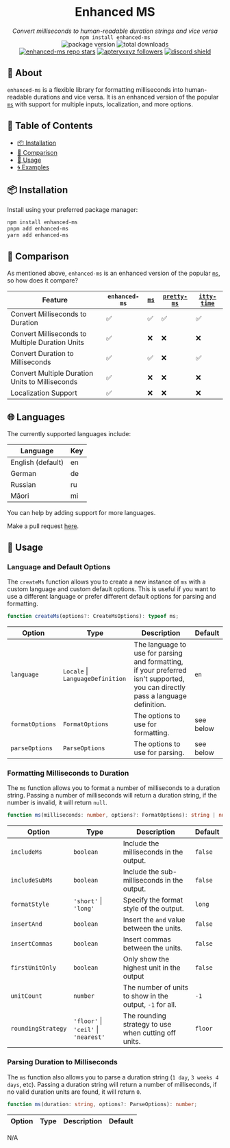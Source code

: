 <div align='center'>
  <h1><strong>Enhanced MS</strong></h1>
  <i>Convert milliseconds to human-readable duration strings and vice versa</i><br>
  <code>npm install enhanced-ms</code>
</div>

<div align='center'>
  <img alt='package version' src='https://img.shields.io/npm/v/enhanced-ms?label=version'>
  <img alt='total downloads' src='https://img.shields.io/npm/dt/enhanced-ms'>
  <br>
  <a href='https://github.com/apteryxxyz/enhanced-ms'><img alt='enhanced-ms repo stars' src='https://img.shields.io/github/stars/apteryxxyz/enhanced-ms?style=social'></a>
  <a href='https://github.com/apteryxxyz'><img alt='apteryxxyz followers' src='https://img.shields.io/github/followers/apteryxxyz?style=social'></a>
  <a href='https://discord.gg/JKBvGndjDx'><img src='https://discordapp.com/api/guilds/829836158007115806/widget.png?style=shield' alt='discord shield'/></a>
</div>

## 🤔 About

`enhanced-ms` is a flexible library for formatting milliseconds into human-readable durations and vice versa. It is an enhanced version of the popular [`ms`](https://www.npmjs.com/package/ms) with support for multiple inputs, localization, and more options.

## 🏓 Table of Contents

- [📦 Installation](#-installation)
- [🧭 Comparison](#-comparison)
- [🚀 Usage](#-usage)
- [🌀 Examples](#-examples)

## 📦 Installation

Install using your preferred package manager:

```bash
npm install enhanced-ms
pnpm add enhanced-ms
yarn add enhanced-ms
```

## 🧭 Comparison

As mentioned above, `enhanced-ms` is an enhanced version of the popular [`ms`](https://www.npmjs.com/package/ms), so how does it compare?

| Feature                                         | `enhanced-ms` | [`ms`](https://www.npmjs.com/package/ms) | [`pretty-ms`](https://www.npmjs.com/package/pretty-ms) | [`itty-time`](https://www.npmjs.com/package/itty-time) |
| ----------------------------------------------- | ------------- | ---------------------------------------- | ------------------------------------------------------ | ------------------------------------------------------ |
| Convert Milliseconds to Duration                | ✅            | ✅                                       | ✅                                                     | ✅                                                     |
| Convert Milliseconds to Multiple Duration Units | ✅            | ❌                                       | ❌                                                     | ❌                                                     |
| Convert Duration to Milliseconds                | ✅            | ✅                                       | ❌                                                     | ✅                                                     |
| Convert Multiple Duration Units to Milliseconds | ✅            | ❌                                       | ❌                                                     | ❌                                                     |
| Localization Support                            | ✅            | ❌                                       | ❌                                                     | ❌                                                     |

## 🌐 Languages

The currently supported languages include:

| Language          | Key |
| ----------------- | --- |
| English (default) | en  |
| German            | de  |
| Russian           | ru  |
| Māori             | mi  |

You can help by adding support for more languages.

Make a pull request [here](https://github.com/apteryxxyz/enhanced-ms/tree/main/src/languages).

## 🚀 Usage

### Language and Default Options

The `createMs` function allows you to create a new instance of `ms` with a custom language and custom default options. This is useful if you want to use a different language or prefer different default options for parsing and formatting.

```ts
function createMs(options?: CreateMsOptions): typeof ms;
```

| Option          | Type                             | Description                                                                                                                     | Default   |
| --------------- | -------------------------------- | ------------------------------------------------------------------------------------------------------------------------------- | --------- |
| `language`      | `Locale` \| `LanguageDefinition` | The language to use for parsing and formatting, if your preferred isn't supported, you can directly pass a language definition. | `en`      |
| `formatOptions` | `FormatOptions`                  | The options to use for formatting.                                                                                              | see below |
| `parseOptions`  | `ParseOptions`                   | The options to use for parsing.                                                                                                 | see below |

### Formatting Milliseconds to Duration

The `ms` function allows you to format a number of milliseconds to a duration string. Passing a number of milliseconds will return a duration string, if the number is invalid, it will return `null`.

```ts
function ms(milliseconds: number, options?: FormatOptions): string | null;
```

| Option             | Type                                 | Description                                              | Default |
| ------------------ | ------------------------------------ | -------------------------------------------------------- | ------- |
| `includeMs`        | `boolean`                            | Include the milliseconds in the output.                  | `false` |
| `includeSubMs`     | `boolean`                            | Include the sub-milliseconds in the output.              | `false` |
| `formatStyle`      | `'short'` \| `'long'`                | Specify the format style of the output.                  | `long`  |
| `insertAnd`        | `boolean`                            | Insert the `and` value between the units.                | `false` |
| `insertCommas`     | `boolean`                            | Insert commas between the units.                         | `false` |
| `firstUnitOnly`    | `boolean`                            | Only show the highest unit in the output                 | `false` |
| `unitCount`        | `number`                             | The number of units to show in the output, `-1` for all. | `-1`    |
| `roundingStrategy` | `'floor'` \| `'ceil'` \| `'nearest'` | The rounding strategy to use when cutting off units.     | `floor` |

### Parsing Duration to Milliseconds

The `ms` function also allows you to parse a duration string (`1 day`, `3 weeks 4 days`, etc). Passing a duration string will return a number of milliseconds, if no valid duration units are found, it will return `0`.

```ts
function ms(duration: string, options?: ParseOptions): number;
```

| Option | Type | Description | Default |
| ------ | ---- | ----------- | ------- |

N/A
